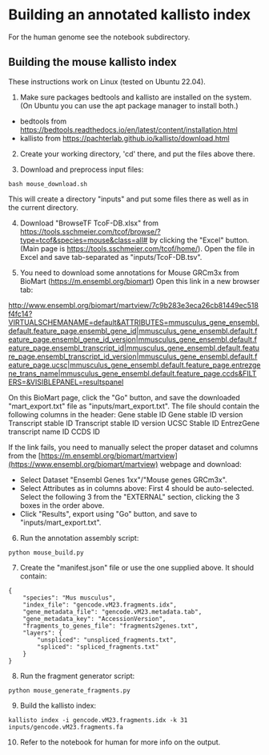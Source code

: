 # Building an annotated kallisto index

For the human genome see the notebook subdirectory.

## Building the mouse kallisto index

These instructions work on Linux (tested on Ubuntu 22.04).

1. Make sure packages bedtools and kallisto are installed on the system. (On Ubuntu you can use the apt package manager to install both.)
  - bedtools from https://bedtools.readthedocs.io/en/latest/content/installation.html
  - kallisto from https://pachterlab.github.io/kallisto/download.html


2. Create your working directory, 'cd' there, and put the files above there.

3. Download and preprocess input files:

`bash mouse_download.sh`

  This will create a directory "inputs" and put some files there as well as in the current directory.

4. Download "BrowseTF  TcoF-DB.xlsx" from https://tools.sschmeier.com/tcof/browse/?type=tcof&species=mouse&class=all# by clicking the "Excel" button. (Main page is https://tools.sschmeier.com/tcof/home/).
  Open the file in Excel and save tab-separated as "inputs/TcoF-DB.tsv".

5. You need to download some annotations for Mouse GRCm3x from BioMart (https://m.ensembl.org/biomart) Open this link in a new browser tab:

http://www.ensembl.org/biomart/martview/7c9b283e3eca26cb81449ec518f4fc14?VIRTUALSCHEMANAME=default&ATTRIBUTES=mmusculus_gene_ensembl.default.feature_page.ensembl_gene_id|mmusculus_gene_ensembl.default.feature_page.ensembl_gene_id_version|mmusculus_gene_ensembl.default.feature_page.ensembl_transcript_id|mmusculus_gene_ensembl.default.feature_page.ensembl_transcript_id_version|mmusculus_gene_ensembl.default.feature_page.ucsc|mmusculus_gene_ensembl.default.feature_page.entrezgene_trans_name|mmusculus_gene_ensembl.default.feature_page.ccds&FILTERS=&VISIBLEPANEL=resultspanel

  On this BioMart page, click the "Go" button, and save the downloaded "mart_export.txt" file as "inputs/mart_export.txt".
  The file should contain the following columns in the header:
      Gene stable ID        Gene stable ID version  Transcript stable ID    Transcript stable ID version    UCSC Stable ID  EntrezGene transcript name ID     CCDS ID

  If the link fails, you need to manually select the proper dataset and columns from the [https://m.ensembl.org/biomart/martview](https://www.ensembl.org/biomart/martview) webpage and download:
  *  Select Dataset "Ensembl Genes 1xx"/"Mouse genes GRCm3x".
  *  Select Attributes as in columns above: First 4 should be auto-selected. Select the following 3 from the "EXTERNAL" section, clicking the 3 boxes in the order above.
  * Click "Results", export using "Go" button, and save to "inputs/mart_export.txt". 

6. Run the annotation assembly script:

`python mouse_build.py`

7. Create the "manifest.json" file or use the one supplied above. It should contain:
```
{
    "species": "Mus musculus",
    "index_file": "gencode.vM23.fragments.idx",
    "gene_metadata_file": "gencode.vM23.metadata.tab",
    "gene_metadata_key": "AccessionVersion",
    "fragments_to_genes_file": "fragments2genes.txt",
    "layers": {
        "unspliced": "unspliced_fragments.txt",
        "spliced": "spliced_fragments.txt"
    }
}
```

8. Run the fragment generator script:

`python mouse_generate_fragments.py`

9. Build the kallisto index:

`kallisto index -i gencode.vM23.fragments.idx -k 31 inputs/gencode.vM23.fragments.fa`

10. Refer to the notebook for human for more info on the output.
